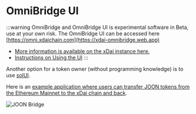 # OmniBridge UI

:::warning
OmniBridge and OmniBridge UI is experimental software in Beta, use at your own risk. The OmniBridge UI can be accessed here [https://omni.xdaichain.com](https://xdai-omnibridge.web.app)

* [More information is available on the xDai instance here.](https://www.xdaichain.com/for-users/bridges/omnibridge)
* [Instructions on Using the UI](transfer-erc20.md)
:::

Another option for a token owner (without programming knowledge) is to use [solUI](https://solui.dev).

Here is an [example application where users can transfer JOON tokens from the Ethereum Mainnet to the xDai chain and back](https://ipfs.io/ipfs/QmcMZEEZX7GF4d82AYvX8CsoNQh5v9vPZfs7CdK7s8XkzV/#l=./dapp-e145213f89.json).

![JOON Bridge](</img/specs/bridges/image-88.png>)

